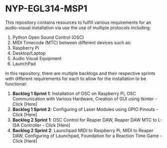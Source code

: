 # NYP-EGL314-MSP1
This repository contains resources to fulfill various requirements for an audio-visual installation via use the use of multiple protocols including:
1. Python Open Sound Control (OSC)
2. MIDI Timecode (MTC)
between different devices such as:
1. Raspberry Pi
2. Desktop/Laptop
3. Audio Visual Equipment
4. LaunchPad

In this repository, there are multiple backlogs and their respective sprints with different requirements for each to allow for the installation to be functional:
1. **Backlog 1 Sprint 1**: Installation of OSC on Raspberry Pi, OSC Communication with Various Hardware, Creation of GUI using tkinter - Click [Here]
2. **Backlog 1 Sprint 2**: Configuring of Laser Modules using GPIO Pinouts - Click [Here]
3. **Backlog 2 Sprint 1**: OSC Control for Reaper DAW, Reaper DAW MTC to L-ISA Controller - Click [Here]
4. **Backlog 2 Sprint 2**: Launchpad MIDI to Raspberry Pi, MIDI to Reaper DAW, Configuring of Launchpad, Foundation for a Reaction Time Game - Click [Here]
